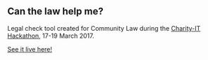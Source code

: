 ## Can the law help me?

Legal check tool created for Community Law during the [Charity-IT Hackathon](http://www.charity-it.org/2017-hackathon-wellington/), 17-19 March 2017.  

[See it live here!](https://legalcheck.github.io/main/)
